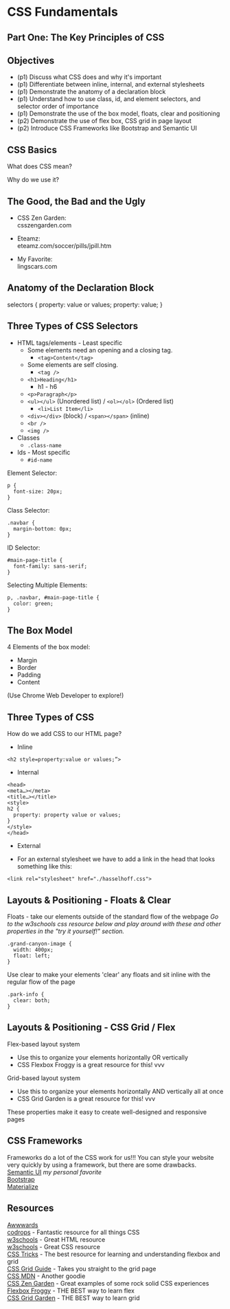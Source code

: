 # CSS Fundamentals
## Part One: The Key Principles of CSS

## Objectives

* (p1) Discuss what CSS does and why it's important
* (p1) Differentiate between inline, internal, and external stylesheets
* (p1) Demonstrate the anatomy of a declaration block
* (p1) Understand how to use class, id, and element selectors, and selector order of importance
* (p1) Demonstrate the use of the box model, floats, clear and positioning
* (p2) Demonstrate the use of flex box, CSS grid in page layout
* (p2) Introduce CSS Frameworks like Bootstrap and Semantic UI


## CSS Basics

What does CSS mean?  
<!-- Cascading stylesheets -->

Why do we use it?  
<!-- Make it pretty. -->


## The Good, the Bad and the Ugly

* CSS Zen Garden:  
csszengarden.com

* Eteamz:  
eteamz.com/soccer/pills/jpill.htm

* My Favorite:  
lingscars.com


## Anatomy of the Declaration Block

selectors {
  property: value or values; <!--declaration-->
  property: value; <!--declaration-->
} <!--rule set-->


## Three Types of CSS Selectors

* HTML tags/elements - Least specific
  * Some elements need an opening and a closing tag.
    * `<tag>Content</tag>`
  * Some elements are self closing.
    * `<tag />`
  * `<h1>Heading</h1>`
    * h1 - h6
  * `<p>Paragraph</p>`
  * `<ul></ul>` (Unordered list) / `<ol></ol>` (Ordered list)
    * `<li>List Item</li>`
  * `<div></div>` (block) / `<span></span>` (inline)
  * `<br />`
  * `<img />`
* Classes
  * `.class-name`
* Ids - Most specific
  * `#id-name`

Element Selector:
```
p {
  font-size: 20px;
}
```

Class Selector:
```
.navbar {
  margin-bottom: 0px;
}
```

ID Selector:
```
#main-page-title {
  font-family: sans-serif;
}
```

Selecting Multiple Elements:
```
p, .navbar, #main-page-title {
  color: green;
}
```


## The Box Model

4 Elements of the box model:
* Margin
* Border
* Padding
* Content

(Use Chrome Web Developer to explore!)


## Three Types of CSS

How do we add CSS to our HTML page?
* Inline
```
<h2 style=property:value or values;”>
```

* Internal
```
<head>
<meta…></meta>
<title…></title>
<style>
h2 {
  property: property value or values;
}
</style>
</head>
```

* External
- For an external stylesheet we have to add a link in the head that looks something like this:

```
<link rel="stylesheet" href="./hasselhoff.css">
```

## Layouts & Positioning - Floats & Clear
Floats - take our elements outside of the standard flow of the webpage
_Go to the w3schools css resource below and play around with these and other properties in the "try it yourself!" section._
```
.grand-canyon-image {
  width: 400px;
  float: left;
}
```
Use clear to make your elements 'clear' any floats and sit inline with the regular flow of the page
```
.park-info {
  clear: both;
}
```


## Layouts & Positioning - CSS Grid / Flex
Flex-based layout system
- Use this to organize your elements horizontally OR vertically
- CSS Flexbox Froggy is a great resource for this! vvv

Grid-based layout system
- Use this to organize your elements horizontally AND vertically all at once
- CSS Grid Garden is a great resource for this! vvv

These properties make it easy to create well-designed and responsive pages


## CSS Frameworks

Frameworks do a lot of the CSS work for us!!!
You can style your website very quickly by using a framework, but there are some drawbacks.  
[Semantic UI](https://semantic-ui.com/) *my personal favorite*  
[Bootstrap](https://getbootstrap.com/)  
[Materialize](https://materializecss.com/)


## Resources

[Awwwards](https://www.awwwards.com/)  
[codrops](https://tympanus.net/codrops/css_reference/) - Fantastic resource for all things CSS  
[w3schools](https://www.w3schools.com/html/default.asp) - Great HTML resource  
[w3schools](https://www.w3schools.com/html/html_elements.asp) - Great CSS resource  
[CSS Tricks](https://css-tricks.com/) - The best resource for learning and understanding flexbox and grid  
[CSS Grid Guide](https://css-tricks.com/snippets/css/complete-guide-grid/) - Takes you straight to the grid page  
[CSS MDN](https://developer.mozilla.org/en-US/docs/Web/CSS) - Another goodie  
[CSS Zen Garden](http://www.csszengarden.com/) - Great examples of some rock solid CSS experiences  
[Flexbox Froggy](https://flexboxfroggy.com/) - THE BEST way to learn flex  
[CSS Grid Garden](http://cssgridgarden.com/) - THE BEST way to learn grid
